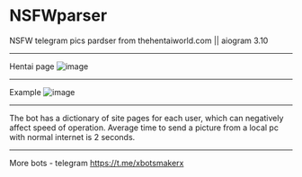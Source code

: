 # NSFWparser
NSFW telegram pics pardser from thehentaiworld.com  || aiogram 3.10
________________________________
Hentai page
![image](https://github.com/user-attachments/assets/21b3eab9-e0ea-4d61-8eab-5e91fbbed0bc)
________________________________
Example
![image](https://github.com/user-attachments/assets/6f5ece11-1c0b-4de5-a4d0-595b3dac7c6f)
________________________________
The bot has a dictionary of site pages for each user, which can negatively affect speed of operation.
Average time to send a picture from a local pc with normal internet is 2 seconds.
________________________________
More bots - telegram https://t.me/xbotsmakerx
